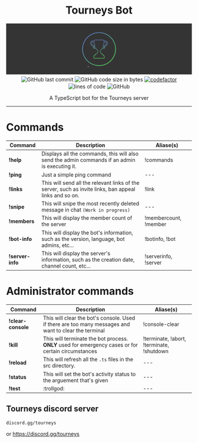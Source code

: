 <h1 align="center">Tourneys Bot</h1>
<p align="center">
    <img alt="tourneys" src="assets/banner.png"><br>
    <img alt="GitHub last commit" align="center" src="https://img.shields.io/github/last-commit/existential-nonce/tourneys-bot">
    <img alt="GitHub code size in bytes" align="center" src="https://img.shields.io/github/languages/code-size/existential-nonce/tourneys-bot">
    <a href="https://www.codefactor.io/repository/github/existential-nonce/tourneys-bot"><img alt="codefactor" align="center" src="https://www.codefactor.io/repository/github/existential-nonce/tourneys-bot/badge?s=21c9d17dad3405b1a8947910ddd6fe5a3dfab838"></a>
    <img alt="lines of code" align="center" src="https://img.shields.io/tokei/lines/github/Existential-nonce/tourneys-bot">
    <img alt="GitHub" align="center" src="https://img.shields.io/github/license/existential-nonce/tourneys-bot">
    <br>
</p>
<p align="center"> A TypeScript bot for the Tourneys server </p>


---

# Commands
| Command | Description | Aliase(s)
|---|---|---|
| **!help** | Displays all the commands, this will also send the admin commands if an admin is executing it. | !commands |
| **!ping** | Just a simple ping command |---|
| **!links** | This will send all the relevant links of the server, such as invite links, ban appeal links and so on. | !link |
| **!snipe** | This will snipe the most recently deleted message in chat `(Work in progress)` |---|
| **!members** | This will display the member count of the server | !membercount, !member |
| **!bot-info** | This will display the bot's information, such as the version, language, bot admins, etc... | !botinfo, !bot |
| **!server-info** | This will display the server's information, such as the creation date, channel count, etc... | !serverinfo, !server |

# Administrator commands
| Command | Description | Aliase(s)
|---|---|---|
| **!clear-console** | This will clear the bot's console. Used if there are too many messages and want to clear the terminal | !console-clear |
| **!kill** | This will terminate the bot process. **ONLY** used for emergency cases or for certain circumstances | !terminate, !abort, !terminate, !shutdown |
| **!reload** | This will refresh all the `.ts` files in the src directory. |---|
| **!status <status>** | This will set the bot's activity status to the arguement that's given |---|
| **!test** | :trollgod: |---|

## Tourneys discord server
```
discord.gg/tourneys
```
or 
https://discord.gg/tourneys
